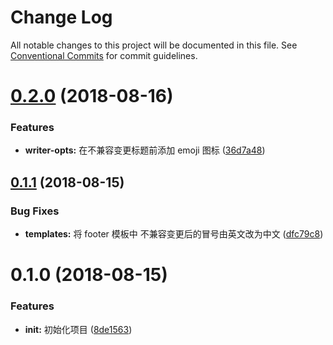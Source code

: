 # Change Log

All notable changes to this project will be documented in this file.
See [Conventional Commits](https://conventionalcommits.org) for commit guidelines.

<a name="0.2.0"></a>
# [0.2.0](https://github.com/uedlinker/conventional-changelog/compare/@uedlinker/conventional-changelog-uedlinker@0.1.1...@uedlinker/conventional-changelog-uedlinker@0.2.0) (2018-08-16)


### Features

* **writer-opts:** 在不兼容变更标题前添加 emoji 图标 ([36d7a48](https://github.com/uedlinker/conventional-changelog/commit/36d7a48))





<a name="0.1.1"></a>
## [0.1.1](https://github.com/uedlinker/conventional-changelog/compare/@uedlinker/conventional-changelog-uedlinker@0.1.0...@uedlinker/conventional-changelog-uedlinker@0.1.1) (2018-08-15)


### Bug Fixes

* **templates:** 将 footer 模板中 不兼容变更后的冒号由英文改为中文 ([dfc79c8](https://github.com/uedlinker/conventional-changelog/commit/dfc79c8))





<a name="0.1.0"></a>
# 0.1.0 (2018-08-15)


### Features

* **init:** 初始化项目 ([8de1563](https://github.com/uedlinker/conventional-changelog/commit/8de1563))
